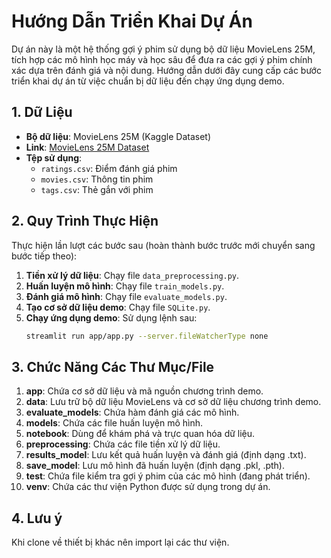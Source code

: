 # Hướng Dẫn Triển Khai Dự Án

Dự án này là một hệ thống gợi ý phim sử dụng bộ dữ liệu MovieLens 25M, tích hợp các mô hình học máy và học sâu để đưa ra các gợi ý phim chính xác dựa trên đánh giá và nội dung. Hướng dẫn dưới đây cung cấp các bước triển khai dự án từ việc chuẩn bị dữ liệu đến chạy ứng dụng demo.

## 1. Dữ Liệu
- **Bộ dữ liệu**: MovieLens 25M (Kaggle Dataset)  
- **Link**: [MovieLens 25M Dataset](https://www.kaggle.com/datasets/garymk/movielens-25m-dataset)  
- **Tệp sử dụng**:  
  - `ratings.csv`: Điểm đánh giá phim  
  - `movies.csv`: Thông tin phim  
  - `tags.csv`: Thẻ gắn với phim  

## 2. Quy Trình Thực Hiện
Thực hiện lần lượt các bước sau (hoàn thành bước trước mới chuyển sang bước tiếp theo):

1. **Tiền xử lý dữ liệu**: Chạy file `data_preprocessing.py`.  
2. **Huấn luyện mô hình**: Chạy file `train_models.py`.  
3. **Đánh giá mô hình**: Chạy file `evaluate_models.py`.  
4. **Tạo cơ sở dữ liệu demo**: Chạy file `SQLite.py`.  
5. **Chạy ứng dụng demo**: Sử dụng lệnh sau:  
   ```bash
   streamlit run app/app.py --server.fileWatcherType none

## 3. Chức Năng Các Thư Mục/File

1. **app**: Chứa cơ sở dữ liệu và mã nguồn chương trình demo.  
2. **data**: Lưu trữ bộ dữ liệu MovieLens và cơ sở dữ liệu chương trình demo.    
3. **evaluate_models**: Chứa hàm đánh giá các mô hình.
4. **models**: Chứa các file huấn luyện mô hình.  
5. **notebook**: Dùng để khám phá và trực quan hóa dữ liệu. 
6. **preprocessing**: Chứa các file tiền xử lý dữ liệu.  
7. **results_model**: Lưu kết quả huấn luyện và đánh giá (định dạng .txt).
8. **save_model**: Lưu mô hình đã huấn luyện (định dạng .pkl, .pth).
9. **test**: Chứa file kiểm tra gợi ý phim của các mô hình (đang phát triển).
10. **venv**: Chứa các thư viện Python được sử dụng trong dự án.

## 4. Lưu ý
Khi clone về thiết bị khác nên import lại các thư viện.
